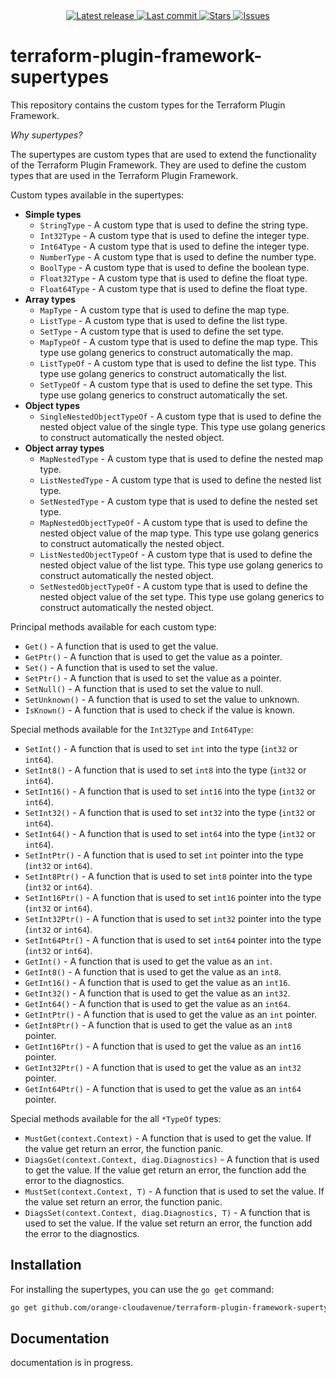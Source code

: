 <div align="center">
    <a href="https://github.com/orange-cloudavenue/terraform-plugin-framework-supertypes/releases/latest">
      <img alt="Latest release" src="https://img.shields.io/github/v/release/orange-cloudavenue/terraform-plugin-framework-supertypes?style=for-the-badge&logo=starship&color=C9CBFF&logoColor=D9E0EE&labelColor=302D41&include_prerelease&sort=semver" />
    </a>
    <a href="https://github.com/orange-cloudavenue/terraform-plugin-framework-supertypes/pulse">
      <img alt="Last commit" src="https://img.shields.io/github/last-commit/orange-cloudavenue/terraform-plugin-framework-supertypes?style=for-the-badge&logo=starship&color=8bd5ca&logoColor=D9E0EE&labelColor=302D41"/>
    </a>
    <a href="https://github.com/orange-cloudavenue/terraform-plugin-framework-supertypes/stargazers">
      <img alt="Stars" src="https://img.shields.io/github/stars/orange-cloudavenue/terraform-plugin-framework-supertypes?style=for-the-badge&logo=starship&color=c69ff5&logoColor=D9E0EE&labelColor=302D41" />
    </a>
    <a href="https://github.com/orange-cloudavenue/terraform-plugin-framework-supertypes/issues">
      <img alt="Issues" src="https://img.shields.io/github/issues/orange-cloudavenue/terraform-plugin-framework-supertypes?style=for-the-badge&logo=bilibili&color=F5E0DC&logoColor=D9E0EE&labelColor=302D41" />
    </a>
</div>

# terraform-plugin-framework-supertypes

This repository contains the custom types for the Terraform Plugin Framework.

*Why supertypes?*

The supertypes are custom types that are used to extend the functionality of the Terraform Plugin Framework. They are used to define the custom types that are used in the Terraform Plugin Framework.

Custom types available in the supertypes:

* **Simple types**
  * `StringType` - A custom type that is used to define the string type.
  * `Int32Type` - A custom type that is used to define the integer type.
  * `Int64Type` - A custom type that is used to define the integer type.
  * `NumberType` - A custom type that is used to define the number type.
  * `BoolType` - A custom type that is used to define the boolean type.
  * `Float32Type` - A custom type that is used to define the float type.
  * `Float64Type` - A custom type that is used to define the float type.
* **Array types**
  * `MapType` - A custom type that is used to define the map type.
  * `ListType` - A custom type that is used to define the list type.
  * `SetType` - A custom type that is used to define the set type.
  * `MapTypeOf` - A custom type that is used to define the map type. This type use golang generics to construct automatically the map.
  * `ListTypeOf` - A custom type that is used to define the list type. This type use golang generics to construct automatically the list.
  * `SetTypeOf` - A custom type that is used to define the set type. This type use golang generics to construct automatically the set.
* **Object types**
  * `SingleNestedObjectTypeOf` - A custom type that is used to define the nested object value of the single type. This type use golang generics to construct automatically the nested object.
* **Object array types**
  * `MapNestedType` - A custom type that is used to define the nested map type.
  * `ListNestedType` - A custom type that is used to define the nested list type.
  * `SetNestedType` - A custom type that is used to define the nested set type.
  * `MapNestedObjectTypeOf` - A custom type that is used to define the nested object value of the map type. This type use golang generics to construct automatically the nested object.
  * `ListNestedObjectTypeOf` - A custom type that is used to define the nested object value of the list type. This type use golang generics to construct automatically the nested object.
  * `SetNestedObjectTypeOf` - A custom type that is used to define the nested object value of the set type. This type use golang generics to construct automatically the nested object.

Principal methods available for each custom type:

* `Get()` - A function that is used to get the value.
* `GetPtr()` - A function that is used to get the value as a pointer.
* `Set()` - A function that is used to set the value.
* `SetPtr()` - A function that is used to set the value as a pointer.
* `SetNull()` - A function that is used to set the value to null.
* `SetUnknown()` - A function that is used to set the value to unknown.
* `IsKnown()` - A function that is used to check if the value is known.

Special methods available for the `Int32Type` and `Int64Type`:

* `SetInt()` - A function that is used to set `int` into the type (`int32` or `int64`).
* `SetInt8()` - A function that is used to set `int8` into the type (`int32` or `int64`).
* `SetInt16()` - A function that is used to set `int16` into the type (`int32` or `int64`).
* `SetInt32()` - A function that is used to set `int32` into the type (`int32` or `int64`).
* `SetInt64()` - A function that is used to set `int64` into the type (`int32` or `int64`).
* `SetIntPtr()` - A function that is used to set `int` pointer into the type (`int32` or `int64`).
* `SetInt8Ptr()` - A function that is used to set `int8` pointer into the type (`int32` or `int64`).
* `SetInt16Ptr()` - A function that is used to set `int16` pointer into the type (`int32` or `int64`).
* `SetInt32Ptr()` - A function that is used to set `int32` pointer into the type (`int32` or `int64`).
* `SetInt64Ptr()` - A function that is used to set `int64` pointer into the type (`int32` or `int64`).
* `GetInt()` - A function that is used to get the value as an `int`.
* `GetInt8()` - A function that is used to get the value as an `int8`.
* `GetInt16()` - A function that is used to get the value as an `int16`.
* `GetInt32()` - A function that is used to get the value as an `int32`.
* `GetInt64()` - A function that is used to get the value as an `int64`.
* `GetIntPtr()` - A function that is used to get the value as an `int` pointer.
* `GetInt8Ptr()` - A function that is used to get the value as an `int8` pointer.
* `GetInt16Ptr()` - A function that is used to get the value as an `int16` pointer.
* `GetInt32Ptr()` - A function that is used to get the value as an `int32` pointer.
* `GetInt64Ptr()` - A function that is used to get the value as an `int64` pointer.

Special methods available for the all `*TypeOf` types:

* `MustGet(context.Context)` - A function that is used to get the value. If the value get return an error, the function panic.
* `DiagsGet(context.Context, diag.Diagnostics)` - A function that is used to get the value. If the value get return an error, the function add the error to the diagnostics.
* `MustSet(context.Context, T)` - A function that is used to set the value. If the value set return an error, the function panic.
* `DiagsSet(context.Context, diag.Diagnostics, T)` - A function that is used to set the value. If the value set return an error, the function add the error to the diagnostics.

## Installation

For installing the supertypes, you can use the `go get` command:

```sh
go get github.com/orange-cloudavenue/terraform-plugin-framework-supertypes@latest
```

## Documentation

documentation is in progress.
